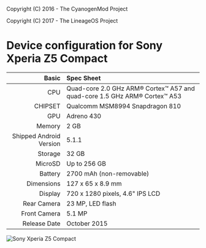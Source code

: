 Copyright (C) 2016 - The CyanogenMod Project

Copyright (C) 2017 - The LineageOS Project

Device configuration for Sony Xperia Z5 Compact
=====================================

Basic   | Spec Sheet
-------:|:-------------------------
CPU     | Quad-core 2.0 GHz ARM® Cortex™ A57 and quad-core 1.5 GHz ARM® Cortex™ A53
CHIPSET | Qualcomm MSM8994 Snapdragon 810
GPU     | Adreno 430
Memory  | 2 GB
Shipped Android Version | 5.1.1
Storage | 32 GB
MicroSD | Up to 256 GB
Battery | 2700 mAh (non-removable)
Dimensions | 127 x 65 x 8.9 mm
Display | 720 x 1280 pixels, 4.6" IPS LCD
Rear Camera  | 23 MP, LED flash
Front Camera | 5.1 MP
Release Date | October 2015

![Sony Xperia Z5 Compact](http://cdn2.gsmarena.com/vv/pics/sony/sony-z5-compact1.jpg "Sony Xperia Z5 Compact")
